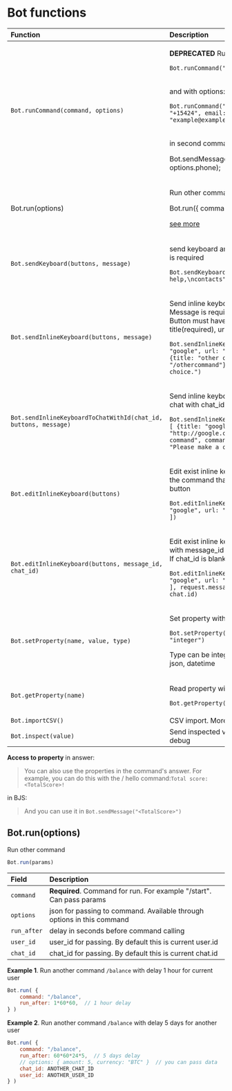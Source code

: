 # Bot functions

<table>
  <thead>
    <tr>
      <th style="text-align:left">Function</th>
      <th style="text-align:left">Description</th>
    </tr>
  </thead>
  <tbody>
    <tr>
      <td style="text-align:left"><code>Bot.runCommand(command, options)</code>
      </td>
      <td style="text-align:left">
        <p><b>DEPRECATED</b> Run other command</p>
        <p><code>Bot.runCommand(&quot;/contact&quot;)</code>
        </p>
        <p>
          <br />and with options:</p>
        <p><code>Bot.runCommand(&quot;/contact&quot;, {phone: &quot;+15424&quot;, email: &quot;example@example.com&quot;})</code>
        </p>
        <p>
          <br />in second command /contact:</p>
        <p>Bot.sendMessage(&quot;Phone is:&quot; + options.phone);</p>
      </td>
    </tr>
    <tr>
      <td style="text-align:left">Bot.run(options)</td>
      <td style="text-align:left">
        <p>Run other command</p>
        <p>Bot.run({ command: &quot;/contact&quot; })</p>
        <p></p>
        <p><a href="https://help.bots.business/scenarios-and-bjs/bot-functions#bot-run-options">see more</a>
        </p>
      </td>
    </tr>
    <tr>
      <td style="text-align:left"><code>Bot.sendKeyboard(buttons, message)</code>
      </td>
      <td style="text-align:left">
        <p>send keyboard and message. Message is required</p>
        <p></p>
        <p><code>Bot.sendKeyboard(&quot;about, help,\ncontacts&quot;, &quot;send keyboard now&quot;)</code>
        </p>
      </td>
    </tr>
    <tr>
      <td style="text-align:left"><code>Bot.sendInlineKeyboard(buttons, message)</code>
      </td>
      <td style="text-align:left">
        <p>Send inline keyboard and message. Message is required. Buttons is array.
          Button must have text fields: title(required), url or command.</p>
        <p></p>
        <p><code>Bot.sendInlineKeyboard([ {title: &quot;google&quot;, url: &quot;http://google.com&quot; }, {title: &quot;other command&quot;, command: &quot;/othercommand&quot;} ], &quot;Please make a choice.&quot;)</code>
        </p>
      </td>
    </tr>
    <tr>
      <td style="text-align:left"><code>Bot.sendInlineKeyboardToChatWithId(chat_id, buttons, message)</code>
      </td>
      <td style="text-align:left">
        <p>Send inline keyboard and message to chat with chat_id</p>
        <p></p>
        <p><code>Bot.sendInlineKeyboard(&apos;852378745487&apos;, [ {title: &quot;google&quot;, url: &quot;http://google.com&quot; }, {title: &quot;other command&quot;, command: &quot;/othercommand&quot;} ], &quot;Please make a choice.&quot;)</code>
        </p>
      </td>
    </tr>
    <tr>
      <td style="text-align:left"><code>Bot.editInlineKeyboard(buttons)</code>
      </td>
      <td style="text-align:left">
        <p>Edit exist inline keyboard after executing the command that was called
          by its button</p>
        <p></p>
        <p><code>Bot.editInlineKeyboard([ {title: &quot;google&quot;, url: &quot;http://google.com&quot; } ])</code>
        </p>
      </td>
    </tr>
    <tr>
      <td style="text-align:left"><code>Bot.editInlineKeyboard(buttons, message_id, chat_id)</code>
      </td>
      <td style="text-align:left">
        <p>Edit exist inline keyboard for message with message_id in the chat with
          chat_id. If chat_id is blank current chat is used</p>
        <p></p>
        <p><code>Bot.editInlineKeyboard([ {title: &quot;google&quot;, url: &quot;http://google.com&quot; } ], request.message.message_id, chat.id)</code>
        </p>
      </td>
    </tr>
    <tr>
      <td style="text-align:left"><code>Bot.setProperty(name, value, type)</code>
      </td>
      <td style="text-align:left">
        <p>Set property with name for bot</p>
        <p></p>
        <p><code>Bot.setProperty(&quot;TotalScore&quot;, 100, &quot;integer&quot;)</code> 
        </p>
        <p></p>
        <p>Type can be integer, float, string, text, json, datetime</p>
      </td>
    </tr>
    <tr>
      <td style="text-align:left"><code>Bot.getProperty(name)</code>
      </td>
      <td style="text-align:left">
        <p>Read property with name</p>
        <p></p>
        <p><code>Bot.getProperty(&quot;TotalScore&quot;)</code>
        </p>
      </td>
    </tr>
    <tr>
      <td style="text-align:left"><code>Bot.importCSV()</code>
      </td>
      <td style="text-align:left">CSV import. More info <a href="https://help.bots.business/create-bot-from-google-table">here</a>
      </td>
    </tr>
    <tr>
      <td style="text-align:left"><code>Bot.inspect(value)</code>
      </td>
      <td style="text-align:left">Send inspected value to chat. Good for debug</td>
    </tr>
  </tbody>
</table>

**Access to property** in answer:

> You can also use the properties in the command's answer. For example, you can do this with the / hello command:`Total score: <TotalScore>!`

in BJS:

> And you can use it in `Bot.sendMessage("<TotalScore>")`



## Bot.run\(options\)

Run other command

```javascript
Bot.run(params)
```

| Field | Description |
| :--- | :--- |
| `command` | **Required**. Command for run. For example "/start". Can pass params  |
| `options` | json for passing to command. Available through options in this command |
| `run_after` | delay in seconds before command calling |
| `user_id` | user\_id for passing. By default this is current user.id |
| `chat_id` | chat\_id for passing. By default this is current chat.id |

**Example 1**. Run another command `/balance` with delay 1 hour for current user

```javascript
Bot.run( {
    command: "/balance",
    run_after: 1*60*60,  // 1 hour delay
} )
```

**Example 2**. Run another command `/balance` with delay 5 days for another user

```javascript
Bot.run( {
    command: "/balance",
    run_after: 60*60*24*5,  // 5 days delay
    // options: { amount: 5, currency: "BTC" }  // you can pass data
    chat_id: ANOTHER_CHAT_ID
    user_id: ANOTHER_USER_ID
} )
```



